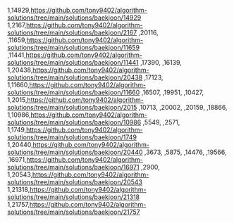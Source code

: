 1,14929,https://github.com/tony9402/algorithm-solutions/tree/main/solutions/baekjoon/14929
1,2167,https://github.com/tony9402/algorithm-solutions/tree/main/solutions/baekjoon/2167
,20116,
,11659,https://github.com/tony9402/algorithm-solutions/tree/main/solutions/baekjoon/11659
,11441,https://github.com/tony9402/algorithm-solutions/tree/main/solutions/baekjoon/11441
,17390,
,16139,
1,20438,https://github.com/tony9402/algorithm-solutions/tree/main/solutions/baekjoon/20438
,17123,
1,11660,https://github.com/tony9402/algorithm-solutions/tree/main/solutions/baekjoon/11660
,16507,
,19951,
,10427,
1,2015,https://github.com/tony9402/algorithm-solutions/tree/main/solutions/baekjoon/2015
,10713,
,20002,
,20159,
,18866,
1,10986,https://github.com/tony9402/algorithm-solutions/tree/main/solutions/baekjoon/10986
,5549,
,2571,
1,1749,https://github.com/tony9402/algorithm-solutions/tree/main/solutions/baekjoon/1749
1,20440,https://github.com/tony9402/algorithm-solutions/tree/main/solutions/baekjoon/20440
,3673,
,5875,
,14476,
,19566,
,16971,https://github.com/tony9402/algorithm-solutions/tree/main/solutions/baekjoon/16971
,2900,
1,20543,https://github.com/tony9402/algorithm-solutions/tree/main/solutions/baekjoon/20543
1,21318,https://github.com/tony9402/algorithm-solutions/tree/main/solutions/baekjoon/21318
1,21757,https://github.com/tony9402/algorithm-solutions/tree/main/solutions/baekjoon/21757